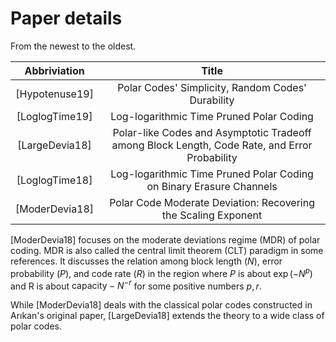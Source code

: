 


# Paper details

From the newest to the oldest.

|  Abbriviation  |  Title  |
| :------------: | :-----: |
| [Hypotenuse19] | Polar Codes' Simplicity, Random Codes' Durability |
| [LoglogTime19] | Log-logarithmic Time Pruned Polar Coding |
| [LargeDevia18] | Polar-like Codes and Asymptotic Tradeoff among Block Length, Code Rate, and Error Probability |
| [LoglogTime18] | Log-logarithmic Time Pruned Polar Coding on Binary Erasure Channels |
| [ModerDevia18] | Polar Code Moderate Deviation: Recovering the Scaling Exponent |

[ModerDevia18] focuses on the moderate deviations regime (MDR) of polar coding.
MDR is also called the central limit theorem (CLT) paradigm in some references.
It discusses the relation among block length ($N$), error probability ($P$),
and code rate ($R$) in the region where $P$ is about $\exp(-N^p)$
and R is about $\text{capacity} - N^{-r}$ for some positive numbers $p,r$.

While [ModerDevia18] deals with the classical polar codes
constructed in Arıkan's original paper,
[LargeDevia18] extends the theory to a wide class of polar codes.


